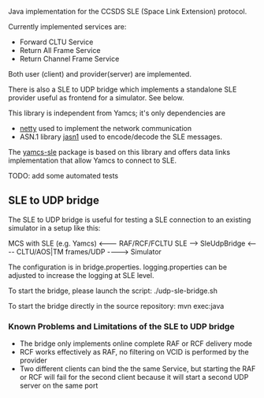 Java implementation for the CCSDS SLE (Space Link Extension) protocol.

Currently implemented services are:
 - Forward CLTU Service
 - Return All Frame Service
 - Return Channel Frame Service
 
 Both user (client) and provider(server) are implemented.
 
 There is also a SLE to UDP bridge which implements a standalone SLE provider useful as frontend for a simulator.
 See below.

 
 This library is independent from Yamcs; it's only dependencies are 
 - [netty](https://netty.io/) used to implement the network communication
 - ASN.1 library [jasn1](https://www.beanit.com/asn1/) used to encode/decode the SLE messages.
 
 The [yamcs-sle](http://github.com/yamcs) package is based on this library and  offers data links implementation that allow Yamcs to connect to SLE.

TODO:
 add some automated tests
 
 
## SLE to UDP bridge

The SLE to UDP bridge is useful for testing a SLE connection to an existing simulator in a setup like this:

MCS with SLE (e.g. Yamcs) <--- RAF/RCF/FCLTU SLE --> SleUdpBridge <---- CLTU/AOS|TM frames/UDP ----> Simulator

The configuration is in bridge.properties. logging.properties can be adjusted to increase the logging at SLE level.

To start the bridge, please launch the script:
./udp-sle-bridge.sh

To start the bridge directly in the source repository:
mvn exec:java


### Known Problems and Limitations of the SLE to UDP bridge
* The bridge only implements online complete RAF or RCF delivery mode
* RCF works effectively as RAF, no filtering on VCID is performed by the provider
* Two different clients can bind the the same Service, but starting the RAF or RCF will fail for the second client because it will start a second UDP server on the same port



 
